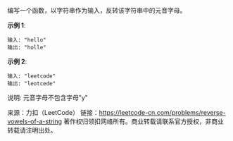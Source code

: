 编写一个函数，以字符串作为输入，反转该字符串中的元音字母。

**示例 1**:

```
输入: "hello"
输出: "holle"
```



**示例 2**:

```
输入: "leetcode"
输出: "leotcede"
```



说明:
元音字母不包含字母"y"

来源：力扣（LeetCode）
链接：https://leetcode-cn.com/problems/reverse-vowels-of-a-string
著作权归领扣网络所有。商业转载请联系官方授权，非商业转载请注明出处。